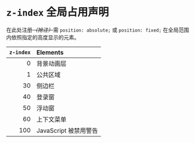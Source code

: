 # `z-index` 全局占用声明

在此处注册<wbr>*~~（抢注）~~*<wbr>需 `position: absolute;` 或 `position: fixed;` 在全局范围内依照指定的高度显示的元素。

| `z-index` | Elements |
| ---: | :--- |
| 0 | 背景动画层 |
| 1 | 公共区域 |
| 30 | 侧边栏 |
| 40 | 登录窗 |
| 50 | 浮动窗 |
| 60 | 上下文菜单 |
| 100 | JavaScript 被禁用警告 |
